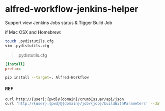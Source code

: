 # alfred-workflow-jenkins-helper

Support view Jenkins Jobs status &amp; Tigger Build Job


if Mac OSX and Homebrew:
```sh
touch .pydistutils.cfg
vim .pydistutils.cfg
```

> .pydistutils.cfg
```cfg
[install]
prefix=
```

```sh
pip install --target=. Alfred-Workflow
```

#### REF
```sh
curl http://{user}:{pwd}@{domain}/crumbIssuer/api/json
curl 'http://{user}:{pwd}@{domain}/job/{job}/buildWithParameters' --data 'Jenkins-Crumb={crumb}&branch={branch}}'
```
